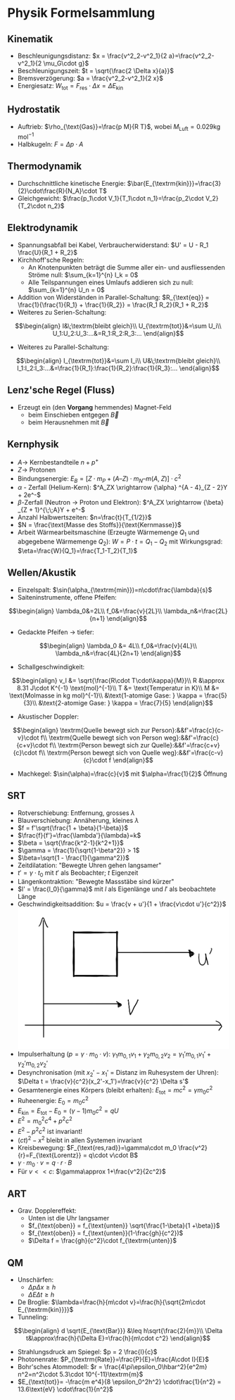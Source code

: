 # Physik Formelsammlung

## Kinematik

* Beschleunigungsdistanz: $x = \frac{v^2_2-v^2_1}{2 a}=\frac{v^2_2-v^2_1}{2 \mu_G\cdot g}$
* Beschleunigungszeit: $t = \sqrt{\frac{2 \Delta x}{a}}$
* Bremsverzögerung: $a = \frac{v^2_2-v^2_1}{2 x}$
* Energiesatz: $W_\text{tot} = F_\text{res} \cdot\Delta x = \Delta E_\text{kin}$


## Hydrostatik

* Auftrieb: $\rho_{\text{Gas}}=\frac{p M}{R T}$, wobei $M_{\text{Luft}}=0.029 \text{kg mol}^{-1}$
* Halbkugeln: $F=\Delta p\cdot A$

## Thermodynamik

* Durchschnittliche kinetische Energie: $\bar{E_{\textrm{kin}}}=\frac{3}{2}\cdot\frac{R}{N_A}\cdot T$
* Gleichgewicht: $\frac{p_1\cdot V_1}{T_1\cdot n_1}=\frac{p_2\cdot V_2}{T_2\cdot n_2}$

## Elektrodynamik

* Spannungsabfall bei Kabel, Verbraucherwiderstand: $U' = U - R_1 \frac{U}{R_1 + R_2}$
* Kirchhoff'sche Regeln: 
  * An Knotenpunkten beträgt die Summe aller ein- und ausfliessenden Ströme null: $\sum_{k=1}^{n} I_k = 0$
  * Alle Teilspannungen eines Umlaufs addieren sich zu null: $\sum_{k=1}^{n} U_n = 0$
* Addition von Widerständen in Parallel-Schaltung: $R_{\text{eq}} = \frac{1}{\frac{1}{R_1} + \frac{1}{R_2}} = \frac{R_1 R_2}{R_1 + R_2}$
* Weiteres zu Serien-Schaltung:

$$\begin{align}
	I&\;\textrm{bleibt gleich}\\
	U_{\textrm{tot}}&=\sum U_i\\
	U_1:U_2:U_3:...&=R_1:R_2:R_3:...
\end{align}$$

* Weiteres zu Parallel-Schaltung:

$$\begin{align}
	I_{\textrm{tot}}&=\sum I_i\\
	U&\;\textrm{bleibt gleich}\\
	I_1:I_2:I_3:...&=\frac{1}{R_1}:\frac{1}{R_2}:\frac{1}{R_3}:...
\end{align}$$

## Lenz'sche Regel (Fluss)

* Erzeugt ein (den **Vorgang** hemmendes) Magnet-Feld
  * beim Einschieben entgegen $\vec{B}$
  * beim Herausnehmen mit $\vec{B}$

## Kernphysik

* $A \rightarrow$ Kernbestandteile $n + p^+$
* $Z \rightarrow$ Protonen
* Bindungsenergie: $E_B = [ Z\cdot m_P + (A – Z)\cdot m_N – m(A,\;Z) ]\cdot c^2$
* $\alpha$ - Zerfall (Helium-Kern): $^A_ZX \xrightarrow {\alpha} ^{A - 4}_{Z - 2}Y + 2e^-$
* $\beta$-Zerfall (Neutron $\rightarrow$ Proton und Elektron): $^A_ZX \xrightarrow {\beta} _{Z + 1}^{\;\;A}Y + e^-$
* Anzahl Halbwertszeiten: $n=\frac{t}{T_{1/2}}$
* $N = \frac{\text{Masse des Stoffs}}{\text{Kernmasse}}$
* Arbeit Wärmearbeitsmaschine (Erzeugte Wärmemenge $Q_1$ und abgegebene Wärmemenge $Q_2$): $W=P\cdot t= Q_1 - Q_2$ mit Wirkungsgrad: $\eta=\frac{W}{Q_1}=\frac{T_1-T_2}{T_1}$

## Wellen/Akustik

* Einzelspalt: $\sin(\alpha_{\textrm{min}})=n\cdot\frac{\lambda}{s}$
* Saiteninstrumente, offene Pfeifen: 

$$\begin{align}
	\lambda_0&=2L\\
	f_0&=\frac{v}{2L}\\
	\lambda_n&=\frac{2L}{n+1}
\end{align}$$

* Gedackte Pfeifen $\rightarrow$ tiefer: 

$$\begin{align}
	\lambda_0 &= 4L\\
	f_0&=\frac{v}{4L}\\
	\lambda_n&=\frac{4L}{2n+1}
\end{align}$$

* Schallgeschwindigkeit: 

$$\begin{align}
	v_l &= \sqrt{\frac{R\cdot T\cdot\kappa}{M}}\\
	R &\approx 8.31 J\cdot K^{-1} \text{mol}^{-1}\\
	T &= \text{Temperatur in K}\\
	M &= \text{Molmasse in kg mol}^{-1}\\
	&\text{1-atomige Gase: } \kappa = \frac{5}{3}\\
	&\text{2-atomige Gase: } \kappa = \frac{7}{5} 
\end{align}$$

* Akustischer Doppler:

$$\begin{align}
	\textrm{Quelle bewegt sich zur Person}:&&f'=\frac{c}{c-v}\cdot f\\
	\textrm{Quelle bewegt sich von Person weg}:&&f'=\frac{c}{c+v}\cdot f\\
	\textrm{Person bewegt sich zur Quelle}:&&f'=\frac{c+v}{c}\cdot f\\
	\textrm{Person bewegt sich von Quelle weg}:&&f'=\frac{c-v}{c}\cdot f
\end{align}$$

* Machkegel: $\sin(\alpha)=\frac{c}{v}$ mit $\alpha=\frac{1}{2}$ Öffnung

## SRT

* Rotverschiebung: Entfernung, grosses $\lambda$
* Blauverschiebung: Annäherung, kleines $\lambda$
* $f = f'\sqrt{\frac{1 + \beta}{1-\beta}}$
* $\frac{f}{f'}=\frac{\lambda'}{\lambda}=k$
* $\beta = \sqrt{\frac{k^2-1}{k^2+1}}$
* $\gamma = \frac{1}{\sqrt{1-\beta^2}} > 1$
* $\beta=\sqrt{1 - \frac{1}{\gamma^2}}$
* Zeitdilatation: "Bewegte Uhren gehen langsamer"
* $t' = \gamma\cdot t_0$ mit $t'$ als Beobachter; $t$ Eigenzeit
* Längenkontraktion: "Bewegte Massstäbe sind kürzer"
* $l' = \frac{l_0}{\gamma}$ mit $l$ als Eigenlänge und $l'$ als beobachtete Länge
* Geschwindigkeitsaddition: $u = \frac{v + u'}{1 + \frac{v\cdot u'}{c^2}}$
  ![$u'+v$](../img/rel-uv.png)
* Impulserhaltung ($p=\gamma \cdot m_0\cdot v$): $\gamma_1 m_{0,1} v_1 + \gamma_2 m_{0,2} v_2 = \gamma_1'm_{0,1}v_1' + \gamma_2'm_{0,2}v_2'$
* Desynchronisation (mit $x_2'-x_1'$ = Distanz im Ruhesystem der Uhren): $\Delta t = \frac{v}{c^2}(x_2'-x_1')=\frac{v}{c^2} \Delta s'$
* Gesamtenergie eines Körpers (bleibt erhalten): $E_{\text{tot}}=mc^2=\gamma m_0c^2$
* Ruheenergie: $E_0=m_0c^2$
* $E_{\text{kin}}=E_{\text{tot}}-E_0=(\gamma -1)m_0c^2 = qU$
* $E^2=m_0^2c^4+p^2c^2$
* $E^2-p^2c^2$ ist invariant!
* $(ct)^2-x^2$ bleibt in allen Systemen invariant
* Kreisbewegung: $F_{\text{res,rad}}=\gamma\cdot m_0 \frac{v^2}{r}=F_{\text{Lorentz}} = q\cdot v\cdot B$
* $\gamma\cdot m_0\cdot v = q\cdot r\cdot B$
* Für $v<<c$: $\gamma\approx 1+\frac{v^2}{2c^2}$

## ART

* Grav. Dopplereffekt:
  * Unten ist die Uhr langsamer 
  * $f_{\text{oben}} = f_{\text{unten}} \sqrt{\frac{1-\beta}{1 +\beta}}$
  * $f_{\text{oben}} = f_{\text{unten}}(1-\frac{gh}{c^2})$
  * $\Delta f = \frac{gh}{c^2}\cdot f_{\textrm{unten}}$ 

## QM

* Unschärfen: 
  * $\Delta p \Delta x \geq h$
  * $\Delta E \Delta t \geq h$
* De Broglie: $\lambda=\frac{h}{m\cdot v}=\frac{h}{\sqrt{2m\cdot E_{\textrm{kin}}}}$
* Tunneling: 

$$\begin{align}
	d \sqrt{E_{\text{Bar}}} &\leq h\sqrt{\frac{2}{m}}\\
	\Delta t&\approx\frac{h}{\Delta E}=\frac{h}{m\cdot c^2}
\end{align}$$

* Strahlungsdruck am Spiegel: $p = 2 \frac{I}{c}$
* Photonenrate: $P_{\textrm{Rate}}=\frac{P}{E}=\frac{A\cdot I}{E}$
* Bohr'sches Atommodell: $r = \frac{4\pi\epsilon_0\hbar^2}{e^2m} n^2=n^2\cdot 5.3\cdot 10^{-11}\textrm{m}$
* $E_{\text{tot}}= -\frac{m e^4}{8 \epsilon_0^2h^2} \cdot\frac{1}{n^2} = 13.6\text{eV} \cdot\frac{1}{n^2}$

